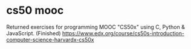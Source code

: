 # cs50 mooc
Returned exercises for programming MOOC "CS50x" using C, Python & JavaScript. (Finished)
https://www.edx.org/course/cs50s-introduction-computer-science-harvardx-cs50x
